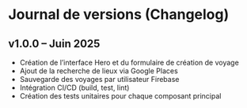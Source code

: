 # Journal de versions (Changelog)

## v1.0.0 – Juin 2025
- Création de l’interface Hero et du formulaire de création de voyage
- Ajout de la recherche de lieux via Google Places
- Sauvegarde des voyages par utilisateur Firebase
- Intégration CI/CD (build, test, lint)
- Création des tests unitaires pour chaque composant principal